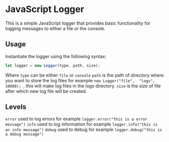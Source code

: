 # JavaScript Logger

This is a simple JavaScript logger that provides basic functionality for logging messages to either a file or the console.

## Usage

Instantiate the logger using the following syntax:

```javascript
let logger = new Logger(type, path, size);
```
Where 
`type` can be either ` file ` or ` console `
`path` is the path of directory where you want to store the log files for example ```new Logger("file",  "logs", 10000); ```, this will make log files in the logs directory.
`size` is the size of file after which new log file will be created.

## Levels
`error` used to log errors for example `logger.error("this is a error message")`
`info` used to log information for example `logger.info("this is an info message")`
`debug` used to debug for example `logger.debug("this is a debug message")`
